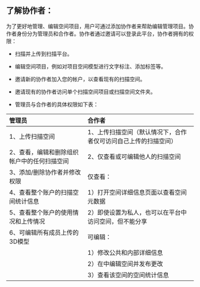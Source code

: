 ## 了解协作者：

为了更好地管理、编辑空间项目，用户可通过添加协作者来帮助编辑管理项目。协作者身份分为管理员和合作者。协作者通过邀请可以登录此平台，协作者拥有的权限：

* 扫描并上传到扫描平台。

* 编辑空间项目，例如对项目空间模型进行文字标注、添加标签等。

* 邀请新的协作者加入您的帐户，以查看现有的扫描空间。

* 邀请现有的协作者访问单个扫描空间项目或扫描空间文件夹。

* 管理员与合作者的具体权限如下表：

| **管理员** | **合作者** |
| :--- | :--- |
| 1、上传扫描空间 | 1、上传扫描空间（默认情况下，合作者仅可访问自己上传的扫描空间） |
| 2、查看，编辑和删除组织帐户中的任何扫描空间 | 2、仅查看或可编辑他人的扫描空间 |
| 3、添加/删除协作者并修改权限 | 仅查看： |
| 4、查看整个账户的扫描空间统计信息 | 1）打开空间详细信息页面以查看空间元数据 |
| 5、查看整个账户的使用情况和上传情况 | 2）即使设置为私人，也可以在平台中访问空间，但不能分享 |
| 6、可编辑所有成员上传的3D模型 | 可编辑： |
|  | 1）修改公共和内部详细信息 |
|  | 2）在中编辑空间并发布更改 |
|  | 3）查看该空间的空间统计信息 |

### 




